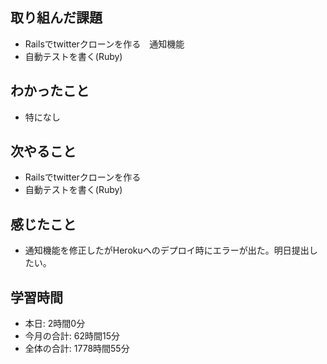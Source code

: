 ## 取り組んだ課題
- Railsでtwitterクローンを作る　通知機能
- 自動テストを書く(Ruby)
## わかったこと
- 特になし
## 次やること
- Railsでtwitterクローンを作る
- 自動テストを書く(Ruby)
## 感じたこと
- 通知機能を修正したがHerokuへのデプロイ時にエラーが出た。明日提出したい。
## 学習時間
- 本日: 2時間0分
- 今月の合計: 62時間15分
- 全体の合計: 1778時間55分
